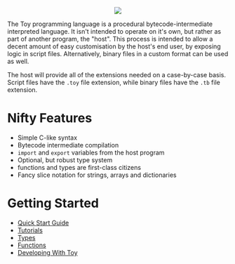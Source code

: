 <p align="center">
  <image src="toylogo.png" />
</p>

The Toy programming language is a procedural bytecode-intermediate interpreted language. It isn't intended to operate on it's own, but rather as part of another program, the "host". This process is intended to allow a decent amount of easy customisation by the host's end user, by exposing logic in script files. Alternatively, binary files in a custom format can be used as well.

The host will provide all of the extensions needed on a case-by-case basis. Script files have the `.toy` file extension, while binary files have the `.tb` file extension.

# Nifty Features

* Simple C-like syntax
* Bytecode intermediate compilation
* `import` and `export` variables from the host program
* Optional, but robust type system
* functions and types are first-class citizens
* Fancy slice notation for strings, arrays and dictionaries

# Getting Started

* [Quick Start Guide](quick-start-guide)
* [Tutorials](tutorials)
* [Types](types)
* [Functions](functions)
* [Developing With Toy](developing-with-toy)


